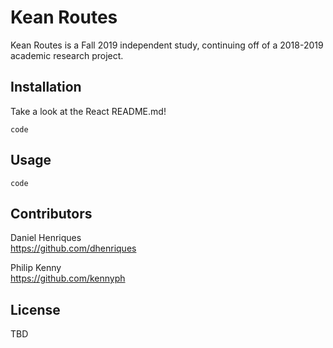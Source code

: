 # Kean Routes

Kean Routes is a Fall 2019 independent study, continuing off of a 2018-2019 academic research project. 

## Installation

Take a look at the React README.md!

``
code
``

## Usage

``
code
``

## Contributors

Daniel Henriques  
https://github.com/dhenriques
  
Philip Kenny  
https://github.com/kennyph


## License
TBD